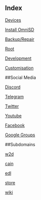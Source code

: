 ## Index

[Devices](devices.md)

[Install OmniSD](installomni.md)

[Backup/Repair](backup.md)

[Root](root.md)

[Development](devlopment.md)

[Customisation](Customisation.md)


##Social Media

[Discord](https://discord.com/invite/rQ93zEu)

[Telegram](t.me/bh_general)

[Twitter](https://twitter.com/bananahackers)

[Youtube](https://www.youtube.com/bananahackers)

[Facebook](https://www.facebook.com/BananaHackers-101263954558113)

[Google Groups](https://groups.google.com/g/bananahackers)


##Subdomains

[w2d](https://w2d.bananahackers.net/)

[cain](https://cain.bananahackers.net/)

[edl](https://edl.bananahackers.net/)

[store](https://store.bananahackers.net/#)

[wiki](https://wiki.bananahackers.net/)
